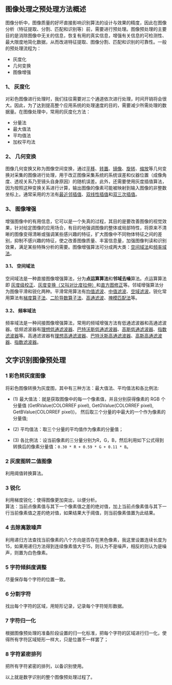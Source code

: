 ## 图像处理之预处理方法概述

图像分析中，图像质量的好坏直接影响识别算法的设计与效果的精度，因此在图像分析（特征提取、分割、匹配和识别等）前，需要进行预处理。图像预处理的主要目的是消除图像中无关的信息，恢复有用的真实信息，增强有关信息的可检测性、最大限度地简化数据，从而改进特征提取、图像分割、匹配和识别的可靠性。一般的预处理流程为：
* 灰度化
* 几何变换
* 图像增强
 

### 1、 灰度化

对彩色图像进行处理时，我们往往需要对三个通道依次进行处理，时间开销将会很大。因此，为了达到提高整个应用系统的处理速度的目的，需要减少所需处理的数据量。在图像处理中，常用的灰度化方法：
*  分量法
*  最大值法
*  平均值法
*  加权平均法

### 2、 几何变换

图像几何变换又称为图像空间变换，通过[平移]()、[转置]()、[镜像]()、[旋转]()、[缩放]()等几何变换对采集的图像进行处理，用于改正图像采集系统的系统误差和仪器位置（成像角度、透视关系乃至镜头自身原因）的随机误差。此外，还需要使用灰度插值算法，因为按照这种变换关系进行计算，输出图像的像素可能被映射到输入图像的非整数坐标上。通常采用的方法有[最近邻插值]()、[双线性插值]()和[双三次插值]()。

### 3、 图像增强

增强图像中的有用信息，它可以是一个失真的过程，其目的是要改善图像的视觉效果，针对给定图像的应用场合，有目的地强调图像的整体或局部特性，将原来不清晰的图像变得清晰或强调某些感兴趣的特征，扩大图像中不同物体特征之间的差别，抑制不感兴趣的特征，使之改善图像质量、丰富信息量，加强图像判读和识别效果，满足某些特殊分析的需要。图像增强算法可分成两大类：[空间域法]()和[频率域法]()。

#### 3.1、 空间域法

空间域法是一种直接图像增强算法，分为**点运算算法**和**邻域去噪**算法。点运算算法即 [灰度级校正]()、[灰度变换（又叫对比度拉伸）]()和[直方图修正]()等。邻域增强算法分为图像平滑和锐化两种。平滑常用算法有[均值滤波]()、[中值滤波]()、[空域滤波]()。锐化常用算法有[梯度算子法]()、[二阶导数算子法]()、[高通滤波]()、[掩模匹配法]()等。

#### 3.2、 频率域法

频率域法是一种间接图像增强算法，常用的频域增强方法有低通滤波器和高通滤波器。低频滤波器有[理想低通滤波器]()、[巴特沃斯低通滤波器]()、[高斯低通滤波器]()、[指数滤波器]()等。高通滤波器有[理想高通滤波器]()、[巴特沃斯高通滤波器]()、[高斯高通滤波器]()、[指数滤波器]()。


## 文字识别图像预处理

### 1 彩色转灰度图像
将彩色图像转换为灰度图，其中有三种方法：最大值法、平均值法和各比例法:

  * (1) 最大值法：就是获取图像中的每一个像素值，并且分别获得像素的 RGB 个分量值 (GetRValue(COLORREF pixel),  GetGValue(COLORREF pixel), GetBValue(COLORREF pixel))， 然后取三个分量的中最大的一个作为像素的分量值;

  * (2) 平均值法：取三个分量的平均值作为像素的分量值；

  * (3) 各比例法：设当前像素的三分量分别为R，G，B，然后利用如下公式得到转换后的像素分量值：`0.30 * R + 0.59 * G + 0.11 * B`。

 
### 2 灰度图转二值图像
利用阈值转换算法。

 
### 3 锐化
利用梯度锐化：使得图像更加突出，以便分析。  
算法：当前点像素值与其下一个像素值之差的绝对值，加上当前点像素值与其下一行当前像素值之差的绝对值，如果结果大于阈值，则当前像素值置为此结果。

 
### 4 去除离散噪声
利用递归方法查找当前像素的八个方向是否存在黑色像素，我这里设置连续长度为15，如果用递归方法得到连续像素值大于15，则认为不是噪声，相反的则认为是噪声，则置为白色像素。

 
### 5 字符倾斜度调整
尽量保存每个字符的位置一致。

 

### 6 分割字符

找出每个字符的区域，用矩形记录，记录每个字符矩形数据。

 

### 7 字符归一化

根据图像预处理的准备阶段设置的归一化标准，把每个字符的区域进行归一化，使得所有字符区域矩形一样大，只是位置不一样罢了；

 

### 8 字符紧密排列

把所有字符紧密的排列，以备识别使用。

 

以上就是数字识别的整个图像预处理过程了。



 